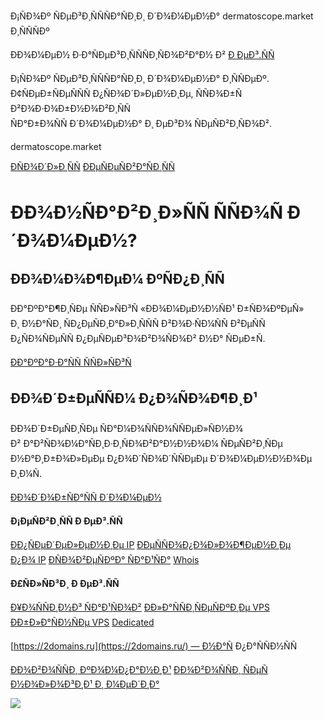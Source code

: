 Ð¡ÑÐ¾Ðº ÑÐµÐ³Ð¸ÑÑÑÐ°ÑÐ¸Ð¸ Ð´Ð¾Ð¼ÐµÐ½Ð° dermatoscope.market Ð¸ÑÑÑÐº

ÐÐ¾Ð¼ÐµÐ½ Ð·Ð°ÑÐµÐ³Ð¸ÑÑÑÐ¸ÑÐ¾Ð²Ð°Ð½ Ð² [Ð ÐµÐ³.ÑÑ](https://reg.ru?target=_blank)

Ð¡ÑÐ¾Ðº ÑÐµÐ³Ð¸ÑÑÑÐ°ÑÐ¸Ð¸ Ð´Ð¾Ð¼ÐµÐ½Ð° Ð¸ÑÑÐµÐº.  
Ð¢ÑÐµÐ±ÑÐµÑÑÑ Ð¿ÑÐ¾Ð´Ð»ÐµÐ½Ð¸Ðµ, ÑÑÐ¾Ð±Ñ Ð²Ð¾Ð·Ð¾Ð±Ð½Ð¾Ð²Ð¸ÑÑ  
ÑÐ°Ð±Ð¾ÑÑ Ð´Ð¾Ð¼ÐµÐ½Ð° Ð¸ ÐµÐ³Ð¾ ÑÐµÑÐ²Ð¸ÑÐ¾Ð².

dermatoscope.market

[ÐÑÐ¾Ð´Ð»Ð¸ÑÑ](https://www.reg.ru/domain/prolong_period_anonymous?dname=dermatoscope.market&utm_source=dermatoscope.market&utm_medium=expired&utm_campaign=renew) [ÐÐµÑÐµÑÐ²Ð°ÑÐ¸ÑÑ](https://www.reg.ru/domain/new/rereg_details?dname=dermatoscope.market&utm_source=dermatoscope.market&utm_medium=expired&utm_campaign=expired)

ÐÐ¾Ð½ÑÐ°Ð²Ð¸Ð»ÑÑ ÑÑÐ¾Ñ Ð´Ð¾Ð¼ÐµÐ½?
=========================================

ÐÐ¾Ð¼Ð¾Ð¶ÐµÐ¼ ÐºÑÐ¿Ð¸ÑÑ
---------------------------

ÐÐ°ÐºÐ°Ð¶Ð¸ÑÐµ ÑÑÐ»ÑÐ³Ñ «ÐÐ¾Ð¼ÐµÐ½Ð½ÑÐ¹ Ð±ÑÐ¾ÐºÐµÑ» Ð¸ Ð½Ð°ÑÐ¸ ÑÐ¿ÐµÑÐ¸Ð°Ð»Ð¸ÑÑÑ Ð²Ð¾Ð·ÑÐ¼ÑÑ Ð²ÐµÑÑ Ð¿ÑÐ¾ÑÐµÑÑ Ð¿ÐµÑÐµÐ³Ð¾Ð²Ð¾ÑÐ¾Ð² Ð½Ð° ÑÐµÐ±Ñ.

[ÐÐ°ÐºÐ°Ð·Ð°ÑÑ ÑÑÐ»ÑÐ³Ñ](https://www.reg.ru/domain/service/domain-broker?dname=dermatoscope.market&utm_source=dermatoscope.market&utm_medium=expired&utm_campaign=broker)

ÐÐ¾Ð´Ð±ÐµÑÑÐ¼ Ð¿Ð¾ÑÐ¾Ð¶Ð¸Ð¹
-------------------------------

ÐÐ¾Ð´Ð±ÐµÑÐ¸ÑÐµ ÑÐ°Ð¼Ð¾ÑÑÐ¾ÑÑÐµÐ»ÑÐ½Ð¾ Ð² Ð°Ð²ÑÐ¾Ð¼Ð°ÑÐ¸Ð·Ð¸ÑÐ¾Ð²Ð°Ð½Ð½Ð¾Ð¼ ÑÐµÑÐ²Ð¸ÑÐµ Ð½Ð°Ð¸Ð±Ð¾Ð»ÐµÐµ Ð¿Ð¾Ð´ÑÐ¾Ð´ÑÑÐµÐµ Ð´Ð¾Ð¼ÐµÐ½Ð½Ð¾Ðµ Ð¸Ð¼Ñ.

[ÐÐ¾Ð´Ð¾Ð±ÑÐ°ÑÑ Ð´Ð¾Ð¼ÐµÐ½](https://www.reg.ru/buy/domains/?query=dermatoscope.market&utm_source=dermatoscope.market&utm_medium=expired&utm_campaign=choose)

**Ð¡ÐµÑÐ²Ð¸ÑÑ Ð ÐµÐ³.ÑÑ**

[ÐÐ¿ÑÐµÐ´ÐµÐ»ÐµÐ½Ð¸Ðµ IP](https://www.reg.ru/web-tools/myip?utm_source=dermatoscope.market&utm_medium=expired&utm_campaign) [ÐÐµÑÑÐ¾Ð¿Ð¾Ð»Ð¾Ð¶ÐµÐ½Ð¸Ðµ Ð¿Ð¾ IP](https://www.reg.ru/web-tools/geoip?utm_source=dermatoscope.market&utm_medium=expired&utm_campaign) [ÐÑÐ¾Ð²ÐµÑÐºÐ° ÑÐ°Ð¹ÑÐ°](https://www.reg.ru/whois/check_site?utm_source=dermatoscope.market&utm_medium=expired&utm_campaign) [Whois](https://www.reg.ru/whois/?utm_source=dermatoscope.market&utm_medium=expired&utm_campaign)

**Ð£ÑÐ»ÑÐ³Ð¸ Ð ÐµÐ³.ÑÑ**

[Ð¥Ð¾ÑÑÐ¸Ð½Ð³ ÑÐ°Ð¹ÑÐ¾Ð²](https://www.reg.ru/hosting/?utm_source=dermatoscope.market&utm_medium=expired&utm_campaign) [ÐÐ»Ð°ÑÑÐ¸ÑÐµÑÐºÐ¸Ðµ VPS](https://www.reg.ru/vps/?utm_source=dermatoscope.market&utm_medium=expired&utm_campaign) [ÐÐ±Ð»Ð°ÑÐ½ÑÐµ VPS](https://www.reg.ru/vps/cloud/?utm_source=dermatoscope.market&utm_medium=expired&utm_campaign) [Dedicated](https://www.reg.ru/dedicated/?utm_source=dermatoscope.market&utm_medium=expired&utm_campaign)

[https://2domains.ru](https://2domains.ru/) — Ð½Ð°Ñ Ð¿Ð°ÑÑÐ½ÑÑ

[ÐÐ¾Ð²Ð¾ÑÑÐ¸ ÐºÐ¾Ð¼Ð¿Ð°Ð½Ð¸Ð¹](https://companies.rbc.ru/) [ÐÐ¾Ð²Ð¾ÑÑÐ¸ ÑÐµÑÐ½Ð¾Ð»Ð¾Ð³Ð¸Ð¹ Ð¸ Ð¼ÐµÐ´Ð¸Ð°](https://www.rbc.ru/technology_and_media/)

![](https://mc.yandex.ru/watch/98466329)